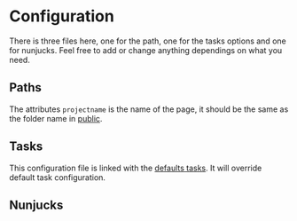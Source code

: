 # Configuration

There is three files here, one for the path, one for the tasks options
and one for nunjucks. Feel free to add or change anything dependings
on what you need.

## Paths

The attributes `projectname` is the name of the page, it should be the same
as the folder name in [public](https://bitbucket.org/bonhommeparis/bnhmm-tagheuer-landing-starter/public).

## Tasks
This configuration file is linked with the [defaults tasks](https://bitbucket.org/bonhommeparis/bnhmm-tagheuer-landing-starter/gulpfile.js/lib/task-defaults.js).
It will override default task configuration.

## Nunjucks
